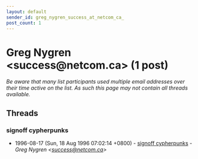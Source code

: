 ```yaml
---
layout: default
sender_id: greg_nygren_success_at_netcom_ca_
post_count: 1
---
```


# Greg Nygren <success<span>@</span>netcom.ca> (1 post)

_Be aware that many list participants used multiple email addresses over their time active on the list. As such this page may not contain all threads available._

## Threads

### signoff cypherpunks
+ 1996-08-17 (Sun, 18 Aug 1996 07:02:14 +0800) - [signoff cypherpunks](/archive/1996/08/68589e7f14d4fae8bc6ca96161f9b83e1c22c0fac107da454a81fbe227387c39) - _Greg Nygren \<success@netcom.ca\>_

